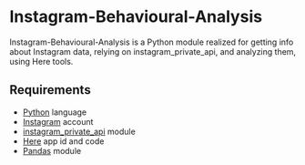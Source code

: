 # Instagram-Behavioural-Analysis

Instagram-Behavioural-Analysis is a Python module realized for getting info about Instagram data, relying on instagram_private_api, and analyzing them, using Here tools.

## Requirements

*   [Python](https://python.org) language
*   [Instagram](https://instagram.com) account
*   [instagram_private_api](https://github.com/ping/instagram_private_api/) module
*   [Here](https://developer.here.com/) app id and code
*   [Pandas](https://pandas.pydata.org/) module